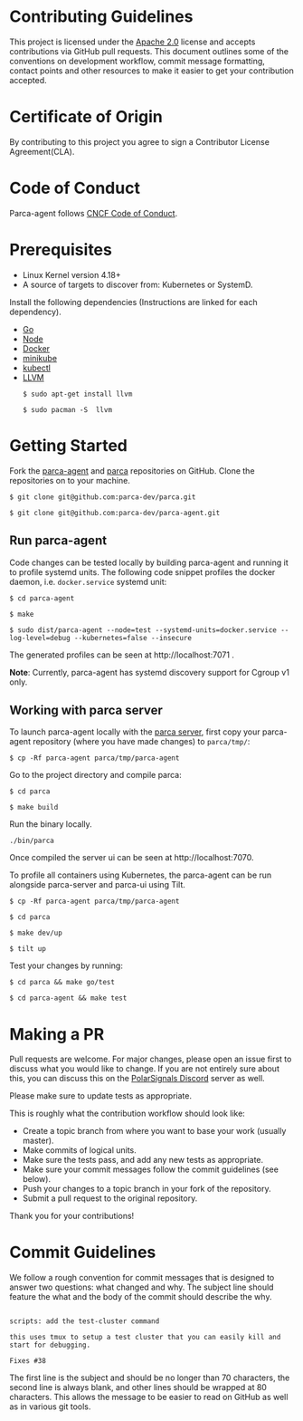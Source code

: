 # Contributing Guidelines

This project is licensed under the [Apache 2.0](https://www.apache.org/licenses/LICENSE-2.0) license and accepts contributions via GitHub pull requests. This document outlines some of the conventions on development workflow, commit message formatting, contact points and other resources to make it easier to get your contribution accepted.

# Certificate of Origin

By contributing to this project you agree to sign a Contributor License Agreement(CLA).

# Code of Conduct

Parca-agent follows [CNCF Code of Conduct](https://github.com/cncf/foundation/blob/master/code-of-conduct.md).


<!-- TODO: Add code of conduct info-->
# Prerequisites

- Linux Kernel version 4.18+
- A source of targets to discover from: Kubernetes or SystemD.

Install the following dependencies (Instructions are linked for each dependency).

- [Go](https://golang.org/doc/install)
- [Node](https://nodejs.org/en/download/)
- [Docker](https://docs.docker.com/engine/install/)
- [minikube](https://v1-18.docs.kubernetes.io/docs/tasks/tools/install-minikube/)
- [kubectl](https://v1-18.docs.kubernetes.io/docs/tasks/tools/install-kubectl/)
- [LLVM](https://apt.llvm.org/)
    ```
    $ sudo apt-get install llvm

    $ sudo pacman -S  llvm
     ```


# Getting Started

Fork the [parca-agent](https://github.com/parca-dev/parca-agent) and [parca](https://github.com/parca-dev/parca) repositories on GitHub.
Clone the repositories on to your machine.

```
$ git clone git@github.com:parca-dev/parca.git

$ git clone git@github.com:parca-dev/parca-agent.git
```

## **Run parca-agent**


Code changes can be tested locally by building parca-agent and running it to profile systemd units.
The following code snippet profiles the docker daemon, i.e. `docker.service` systemd unit:

```
$ cd parca-agent

$ make

$ sudo dist/parca-agent --node=test --systemd-units=docker.service --log-level=debug --kubernetes=false --insecure
```

The generated profiles can be seen at http://localhost:7071 .

**Note**: Currently, parca-agent has systemd discovery support for Cgroup v1 only.

## **Working with parca server**

To launch parca-agent locally with the [parca server](https://github.com/parca-dev/parca#development), first copy your parca-agent repository (where you have made changes) to `parca/tmp/`:

```
$ cp -Rf parca-agent parca/tmp/parca-agent
```

Go to the project directory and compile parca:

```
$ cd parca

$ make build
```

Run the binary locally.

```
./bin/parca
```
Once compiled the server ui can be seen at http://localhost:7070.


To profile all containers using Kubernetes, the parca-agent can be run alongside parca-server and parca-ui using Tilt.

```
$ cp -Rf parca-agent parca/tmp/parca-agent

$ cd parca

$ make dev/up

$ tilt up
```

Test your changes by running:
```
$ cd parca && make go/test

$ cd parca-agent && make test
```

<!--
TODO:
    #Internals
        ## Code Structure
-->

# Making a PR

Pull requests are welcome. For major changes, please open an issue first to discuss what you would like to change. If you are not entirely sure about this, you can discuss this on the [PolarSignals Discord](https://discord.gg/knw3u5X9bs) server as well.

Please make sure to update tests as appropriate.

This is roughly what the contribution workflow should look like:

- Create a topic branch from where you want to base your work (usually master).
- Make commits of logical units.
- Make sure the tests pass, and add any new tests as appropriate.
- Make sure your commit messages follow the commit guidelines (see below).
- Push your changes to a topic branch in your fork of the repository.
- Submit a pull request to the original repository.

Thank you for your contributions!


# Commit Guidelines

We follow a rough convention for commit messages that is designed to answer two
questions: what changed and why. The subject line should feature the what and
the body of the commit should describe the why.


```

scripts: add the test-cluster command

this uses tmux to setup a test cluster that you can easily kill and
start for debugging.

Fixes #38

```

The first line is the subject and should be no longer than 70 characters, the second line is always blank, and other lines should be wrapped at 80 characters. This allows the message to be easier to read on GitHub as well as in various git tools.


